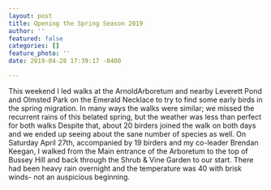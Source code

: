 ```yaml
---
layout: post
title: Opening the Spring Season 2019
author: ''
featured: false
categories: []
feature_photo: ''
date: 2019-04-28 17:39:17 -0400

---
```

This weekend I led walks at the ArnoldArboretum and nearby Leverett Pond and Olmsted Park on the Emerald Necklace to try to find some early birds in the spring migration.  In many ways the walks were similar; we missed the recurrent rains of this belated spring, but the weather was less than perfect for both walks Despite that, about 20 birders joined the walk on both days and we ended up seeing about the sane number of species as well. On Saturday April 27th, accompanied by 19 birders and my co-leader Brendan Keegan, I walked from the Main entrance of the Arboretum to the top of Bussey Hill and back through the Shrub & Vine Garden to our start. There had been heavy rain overnight and the temperature was 40 with brisk winds- not an auspicious beginning.  